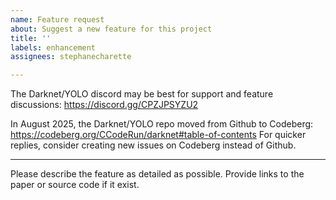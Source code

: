 ```yaml
---
name: Feature request
about: Suggest a new feature for this project
title: ''
labels: enhancement
assignees: stephanecharette

---
```


The Darknet/YOLO discord may be best for support and feature discussions:  https://discord.gg/CPZJPSYZU2

In August 2025, the Darknet/YOLO repo moved from Github to Codeberg:  https://codeberg.org/CCodeRun/darknet#table-of-contents
For quicker replies, consider creating new issues on Codeberg instead of Github.

---

Please describe the feature as detailed as possible.
Provide links to the paper or source code if it exist.
